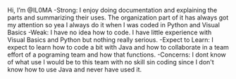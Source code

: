 Hi, I’m @IL0MA
-Strong: I enjoy doing documentation and explaining the parts and summarizing their uses. The organization part of it has always got my attention so yea I always do it when I was coded in Python and Visual Basics 
-Weak: I have no idea how to code. I have little experience with Visual Basics and Python but nothing really serious.
-Expect to Learn: I expect to learn how to code a bit with Java and how to collaborate in a team effort of a pograming team and how that functions. 
-Concerns: I dont know of what use I would be to this team with no skill sin coding since I don't know how to use Java and never have used it. 
